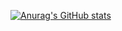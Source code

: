 [![Anurag's GitHub stats](https://github-readme-stats.vercel.app/api?username=OptimumPortal)](https://github.com/anuraghazra/github-readme-stats)
